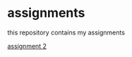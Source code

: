 # assignments
this repository contains my assignments

[assignment 2](https://github.com/thomasheijligers/assignments/blob/master/assignment2.ipynb)

